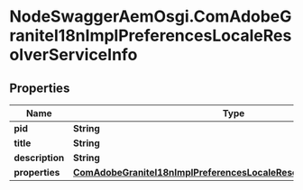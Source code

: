 # NodeSwaggerAemOsgi.ComAdobeGraniteI18nImplPreferencesLocaleResolverServiceInfo

## Properties
Name | Type | Description | Notes
------------ | ------------- | ------------- | -------------
**pid** | **String** |  | [optional] 
**title** | **String** |  | [optional] 
**description** | **String** |  | [optional] 
**properties** | [**ComAdobeGraniteI18nImplPreferencesLocaleResolverServiceProperties**](ComAdobeGraniteI18nImplPreferencesLocaleResolverServiceProperties.md) |  | [optional] 



